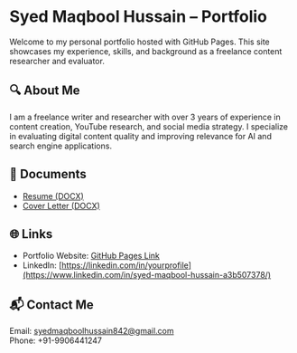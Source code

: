 
# Syed Maqbool Hussain – Portfolio

Welcome to my personal portfolio hosted with GitHub Pages. This site showcases my experience, skills, and background as a freelance content researcher and evaluator.

## 🔍 About Me
I am a freelance writer and researcher with over 3 years of experience in content creation, YouTube research, and social media strategy. I specialize in evaluating digital content quality and improving relevance for AI and search engine applications.

## 📄 Documents
- [Resume (DOCX)](./Syed_Maqbool_Hussain_Resume.docx)
- [Cover Letter (DOCX)](./Syed_Maqbool_Hussain_Cover_Letter.docx)

## 🌐 Links
- Portfolio Website: [GitHub Pages Link](https://yourusername.github.io/syed-portfolio/)
- LinkedIn: [https://linkedin.com/in/yourprofile](https://www.linkedin.com/in/syed-maqbool-hussain-a3b507378/)



## 📬 Contact Me
Email: syedmaqboolhussain842@gmail.com  
Phone: +91-9906441247
